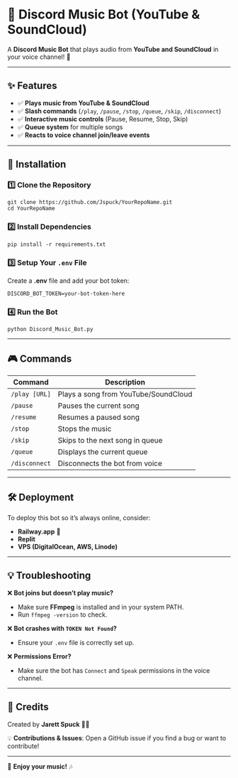 # 🎵 Discord Music Bot (YouTube & SoundCloud)

A **Discord Music Bot** that plays audio from **YouTube and SoundCloud** in your voice channel! 🚀

---

## **✨ Features**
- ✅ **Plays music from YouTube & SoundCloud**
- ✅ **Slash commands** (`/play`, `/pause`, `/stop`, `/queue`, `/skip`, `/disconnect`)
- ✅ **Interactive music controls** (Pause, Resume, Stop, Skip)
- ✅ **Queue system** for multiple songs
- ✅ **Reacts to voice channel join/leave events**

---

## **📌 Installation**
### **1️⃣ Clone the Repository**
```
git clone https://github.com/Jspuck/YourRepoName.git
cd YourRepoName
```

### **2️⃣ Install Dependencies**
```
pip install -r requirements.txt
```

### **3️⃣ Setup Your `.env` File**
Create a **.env** file and add your bot token:
```
DISCORD_BOT_TOKEN=your-bot-token-here
```

### **4️⃣ Run the Bot**
```
python Discord_Music_Bot.py
```

---

## **🎮 Commands**
| Command       | Description                              |
|--------------|----------------------------------|
| `/play [URL]` | Plays a song from YouTube/SoundCloud |
| `/pause` | Pauses the current song |
| `/resume` | Resumes a paused song |
| `/stop` | Stops the music |
| `/skip` | Skips to the next song in queue |
| `/queue` | Displays the current queue |
| `/disconnect` | Disconnects the bot from voice |

---

## **🛠 Deployment**
To deploy this bot so it’s always online, consider:
- **Railway.app** 🚀
- **Replit**
- **VPS (DigitalOcean, AWS, Linode)**

---

## **💡 Troubleshooting**
❌ **Bot joins but doesn’t play music?**
- Make sure **FFmpeg** is installed and in your system PATH.
- Run `ffmpeg -version` to check.

❌ **Bot crashes with `TOKEN Not Found`?**
- Ensure your `.env` file is correctly set up.

❌ **Permissions Error?**
- Make sure the bot has `Connect` and `Speak` permissions in the voice channel.

---

## **📝 Credits**
Created by **Jarett Spuck** 👨‍💻

💡 **Contributions & Issues**: Open a GitHub issue if you find a bug or want to contribute!

---

🎵 **Enjoy your music!** 🎶

